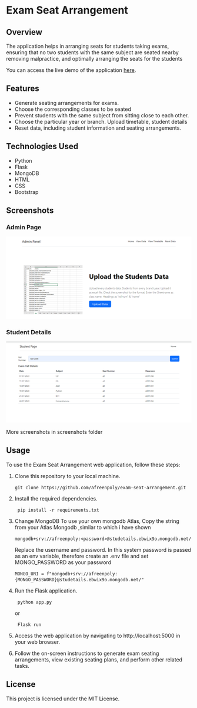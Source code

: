 # Exam Seat Arrangement

## Overview

The application helps in arranging seats for students taking exams, ensuring that no two students with the same subject are seated nearby removing malpractice, and optimally arranging the seats for the students

You can access the live demo of the application [here](https://exam-seat-arrangement.onrender.com/).

## Features

- Generate seating arrangements for exams.
- Choose the corresponding classes to be seated
- Prevent students with the same subject from sitting close to each other.
- Choose the particular year or branch. Upload timetable, student details
- Reset data, including student information and seating arrangements.

## Technologies Used
- Python
- Flask
- MongoDB
- HTML
- CSS
- Bootstrap

## Screenshots
   
### Admin Page
![Admin Page](./Screenshots/admin1.png)

### Student Details
![Student Details](./Screenshots/studetails.png)

More screenshots in screenshots folder


## Usage

To use the Exam Seat Arrangement web application, follow these steps:

1. Clone this repository to your local machine.

   ```
   git clone https://github.com/afreenpoly/exam-seat-arrangement.git
2. Install the required dependencies.
   ```
    pip install -r requirements.txt
3. Change MongoDB
   To use your own mongodb Atlas, Copy the string from your Atlas Mongodb ,similar to which i have shown
   ```
   mongodb+srv://afreenpoly:<password>@studetails.ebwix9o.mongodb.net/
   ```
   Replace the username and password.
   In this system password is passed as an env variable, therefore create an .env file and set MONGO_PASSWORD as your password
   ```
   MONGO_URI = f"mongodb+srv://afreenpoly:{MONGO_PASSWORD}@studetails.ebwix9o.mongodb.net/"
   ```
3. Run the Flask application.
   ```
    python app.py
   ```
   or
   ```
    Flask run
5. Access the web application by navigating to http://localhost:5000 in your web browser.
6. Follow the on-screen instructions to generate exam seating arrangements, view existing seating plans, and perform other related tasks.

## License

This project is licensed under the MIT License.



